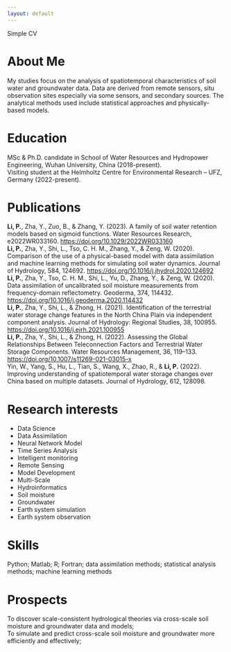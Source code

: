 ```yaml
---
layout: default
---
```

Simple CV
# About Me
My studies focus on the analysis of spatiotemporal characteristics of soil water and groundwater data. Data are derived from remote sensors, situ observation sites especially via some sensors, and secondary sources. The analytical methods used include statistical approaches and physically-based models.
# Education
MSc & Ph.D. candidate in School of Water Resources and Hydropower Engineering, Wuhan University, China (2018-present).  
Visiting student at the Helmholtz Centre for Environmental Research – UFZ, Germany (2022-present).
# Publications
**Li, P.**, Zha, Y., Zuo, B., & Zhang, Y. (2023). A family of soil water retention models based on sigmoid functions. Water Resources Research, e2022WR033160. https://doi.org/10.1029/2022WR033160  
**Li, P.**, Zha, Y., Shi, L., Tso, C. H. M., Zhang, Y., & Zeng, W. (2020). Comparison of the use of a physical-based model with data assimilation and machine learning methods for simulating soil water dynamics. Journal of Hydrology, 584, 124692. https://doi.org/10.1016/j.jhydrol.2020.124692  
**Li, P.**, Zha, Y., Tso, C. H. M., Shi, L., Yu, D., Zhang, Y., & Zeng, W. (2020). Data assimilation of uncalibrated soil moisture measurements from frequency-domain reflectometry. Geoderma, 374, 114432. https://doi.org/10.1016/j.geoderma.2020.114432  
**Li, P.**, Zha, Y., Shi, L., & Zhong, H. (2021). Identification of the terrestrial water storage change features in the North China Plain via independent component analysis. Journal of Hydrology: Regional Studies, 38, 100955. https://doi.org/10.1016/j.ejrh.2021.100955  
**Li, P.**, Zha, Y., Shi, L., & Zhong, H. (2022). Assessing the Global Relationships Between Teleconnection Factors and Terrestrial Water Storage Components. Water Resources Management, 36, 119–133. https://doi.org/10.1007/s11269-021-03015-x  
Yin, W., Yang, S., Hu, L., Tian, S., Wang, X., Zhao, R., & **Li, P.** (2022). Improving understanding of spatiotemporal water storage changes over China based on multiple datasets. Journal of Hydrology, 612, 128098.  
# Research interests
* Data Science
* Data Assimilation
* Neural Network Model
* Time Series Analysis
* Intelligent monitoring
* Remote Sensing
* Model Development
* Multi-Scale
* Hydroinformatics
* Soil moisture
* Groundwater
* Earth system simulation
* Earth system observation  

# Skills
Python; Matlab; R; Fortran; data assimilation methods; statistical analysis methods; machine learning methods
# Prospects
To discover scale-consistent hydrological theories via cross-scale soil moisture and groundwater data and models;  
To simulate and predict cross-scale soil moisture and groundwater more efficiently and effectively;


